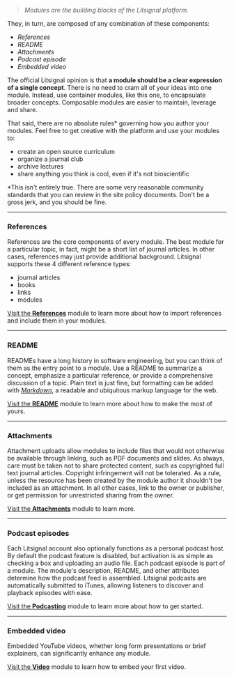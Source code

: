 > *Modules are the building blocks of the Litsignal platform.*

They, in turn, are composed of any combination of these components:
- *References*
- *README*
- *Attachments*
- *Podcast episode*
- *Embedded video*
 
The official Litsignal opinion is that **a module should be a clear expression of a single concept**. There is no need to cram all of your ideas into one module. Instead, use container modules, like this one, to encapsulate broader concepts. Composable modules are easier to maintain, leverage and share. 
 
That said, there are no absolute rules* governing how you author your modules. Feel free to get creative with the platform and use your modules to:
- create an open source curriculum
- organize a journal club
- archive lectures
- share anything you think is cool, even if it's not bioscientific
 
*This isn't entirely true. There are some very reasonable community standards that you can review in the site policy documents. Don't be a gross jerk, and you should be fine.
***
### References

References are the core components of every module. The best module for a particular topic, in fact, might be a short list of journal articles. In other cases, references may just provide additional background. Litsignal supports these 4 different reference types:
- journal articles
- books
- links
- modules

[Visit the **References**](/litsignal/references) module to learn more about how to import references and include them in your modules.
***
### README

READMEs have a long history in software engineering, but you can think of them as the entry point to a module. Use a README to summarize a concept, emphasize a particular reference, or provide a comprehensive discussion of a topic. Plain text is just fine, but formatting can be added with [*Markdown*](https://daringfireball.net/projects/markdown/), a readable and ubiquitous markup language for the web.

[Visit the **README**](/litsignal/readme-guide) module to learn more about how to make the most of yours.
***
### Attachments

Attachment uploads allow modules to include files that would not otherwise be available through linking, such as PDF documents and slides. As always, care must be taken not to share protected content, such as copyrighted full text journal articles. Copyright infringement will not be tolerated. As a rule, unless the resource has been created by the module author it shouldn't be included as an attachment. In all other cases, link to the owner or publisher, or get permission for unrestricted sharing from the owner.

[Visit the **Attachments**](/litsignal/attachments) module to learn more.
***
### Podcast episodes

Each Litsignal account also optionally functions as a personal podcast host. By default the podcast feature is disabled, but activation is as simple as checking a box and uploading an audio file. Each podcast episode is part of a module. The module's description, README, and other attributes determine how the podcast feed is assembled. Litsignal podcasts are automatically submitted to iTunes, allowing listeners to discover and playback episodes with ease.

[Visit the **Podcasting**](/litsignal/podcasting) module to learn more about how to get started.
***
### Embedded video

Embedded YouTube videos, whether long form presentations or brief explainers, can significantly enhance any module. 

[Visit the **Video**](/litsignal/video) module to learn how to embed your first video.
